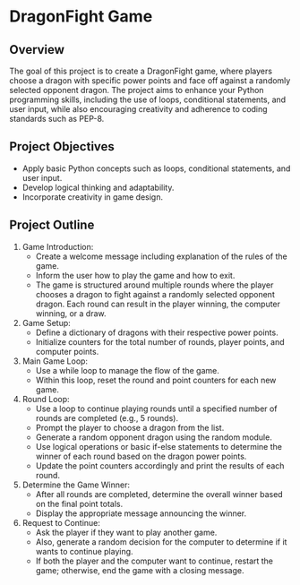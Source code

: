 # DragonFight Game
## Overview
The goal of this project is to create a DragonFight game, where players choose a dragon with specific power points and face off against a randomly selected opponent dragon. The project aims to enhance your Python programming skills, including the use of loops, conditional statements, and user input, while also encouraging creativity and adherence to coding standards such as PEP-8.
## Project Objectives
* Apply basic Python concepts such as loops, conditional statements, and user input.
* Develop logical thinking and adaptability.
* Incorporate creativity in game design.
## Project Outline
1. Game Introduction:
   * Create a welcome message including explanation of the rules of the game.
   * Inform the user how to play the game and how to exit.
   * The game is structured around multiple rounds where the player chooses a dragon to fight against a randomly selected opponent dragon. Each round can result in the player winning, the computer winning, or a draw.
2. Game Setup:
   * Define a dictionary of dragons with their respective power points.
   * Initialize counters for the total number of rounds, player points, and computer points.
3. Main Game Loop:
   * Use a while loop to manage the flow of the game.
   * Within this loop, reset the round and point counters for each new game.
4. Round Loop:
   * Use a loop to continue playing rounds until a specified number of rounds are completed (e.g., 5 rounds).
   * Prompt the player to choose a dragon from the list.
   * Generate a random opponent dragon using the random module.
   * Use logical operations or basic if-else statements to determine the winner of each round based on the dragon power points.
   * Update the point counters accordingly and print the results of each round.
5. Determine the Game Winner:
   * After all rounds are completed, determine the overall winner based on the final point totals.
   * Display the appropriate message announcing the winner.
6. Request to Continue:
   * Ask the player if they want to play another game.
   * Also, generate a random decision for the computer to determine if it wants to continue playing.
   * If both the player and the computer want to continue, restart the game; otherwise, end the game with a closing message.

